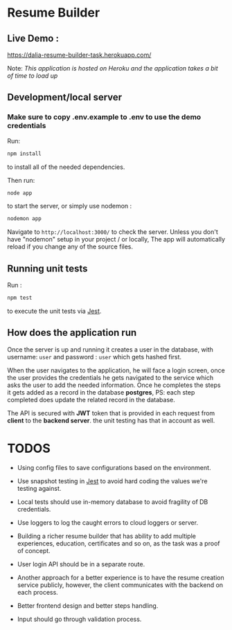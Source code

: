 # Resume Builder

## Live Demo :

https://dalia-resume-builder-task.herokuapp.com/


Note: *This application is hosted on Heroku and the application takes a bit of time to load up*

## Development/local server

### Make sure to copy .env.example to .env to use the demo credentials

Run:

 ```bash
npm install
``` 


to install all of the needed dependencies.

Then run:

 ```bash
node app
``` 

to start the server, 
or simply use nodemon :  

```bash
nodemon app
```

Navigate to `http://localhost:3000/` to check the server.
Unless you don't have "nodemon" setup in your project / or locally, The app will automatically reload if you change any of the source files.

## Running unit tests


Run :

```bash
npm test
```



to execute the unit tests via [Jest](https://jestjs.io/).

## How does the application run 

Once the server is up and running it creates a user in the database, with username: `user` and password : `user` which gets hashed first.

When the user navigates to the application, he will face a login screen,
once the user provides the credentials he gets navigated to the service which asks the user to add the needed information.
Once he completes the steps it gets added as a record in the database **postgres**, PS: each step completed does update the related record in the database.

The API is secured with **JWT** token that is provided in each request from **client** to the **backend server**.
the unit testing has that in account as well.

# TODOS

- Using config files to save configurations based on the environment.

- Use snapshot testing in [Jest](https://jestjs.io/) to avoid hard coding the values we're testing against.

- Local tests should use in-memory database to avoid fragility of DB credentials.

- Use loggers to log the caught errors to cloud loggers or server.

- Building a richer resume builder that has ability to add multiple experiences, education,  certificates and so on, as the task was a proof of concept.

- User login API should be in a separate route.

- Another approach for a better experience is to have the resume creation service publicly, however, the client communicates with the backend on each process.

- Better frontend design and better steps handling.

- Input should go through validation process.